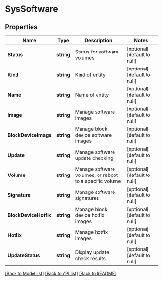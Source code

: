 # SysSoftware

## Properties
Name | Type | Description | Notes
------------ | ------------- | ------------- | -------------
**Status** | **string** | Status for software volumes | [optional] [default to null]
**Kind** | **string** | Kind of entity | [optional] [default to null]
**Name** | **string** | Name of entity | [optional] [default to null]
**Image** | **string** | Manage software images | [optional] [default to null]
**BlockDeviceImage** | **string** | Manage block device software images | [optional] [default to null]
**Update** | **string** | Manage software update checking | [optional] [default to null]
**Volume** | **string** | Manage software volumes, or reboot to a specific volume | [optional] [default to null]
**Signature** | **string** | Manage software signatures | [optional] [default to null]
**BlockDeviceHotfix** | **string** | Manage block device hotfix images | [optional] [default to null]
**Hotfix** | **string** | Manage hotfix images | [optional] [default to null]
**UpdateStatus** | **string** | Display update check results | [optional] [default to null]

[[Back to Model list]](../README.md#documentation-for-models) [[Back to API list]](../README.md#documentation-for-api-endpoints) [[Back to README]](../README.md)



